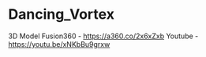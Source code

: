 # Dancing_Vortex
3D Model Fusion360 - https://a360.co/2x6xZxb
Youtube - https://youtu.be/xNKbBu9grxw

